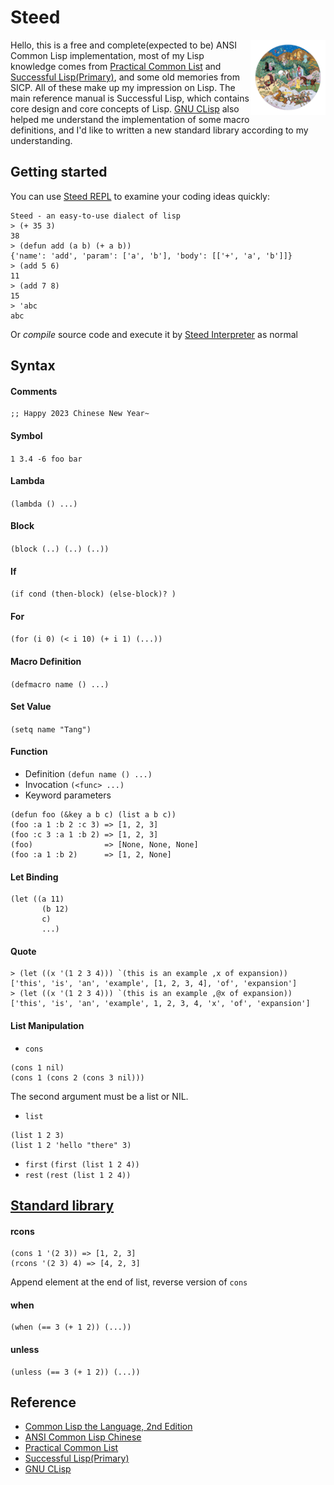 # Steed
<img src="asset/logo.png?raw=true" align="right" alt="" weight="120" height="120"/>Hello, this is a free and complete(expected to be) ANSI Common Lisp implementation, most of my Lisp knowledge comes from [Practical Common List](https://gigamonkeys.com/book/) and [Successful Lisp(Primary)](https://dept-info.labri.fr/~strandh/Teaching/MTP/Common/David-Lamkins/contents.html),
and some old memories from SICP. All of these make up my impression on Lisp.
The main reference manual is Successful Lisp, which contains core design and core concepts of Lisp. [GNU CLisp](https://gitlab.com/gnu-clisp/clisp) also helped me understand the implementation of some macro definitions, and I'd like to written a new standard library according to my understanding.

## Getting started
You can use [Steed REPL](src/repl.py) to examine your coding ideas quickly:
```
Steed - an easy-to-use dialect of lisp
> (+ 35 3)
38
> (defun add (a b) (+ a b))
{'name': 'add', 'param': ['a', 'b'], 'body': [['+', 'a', 'b']]}
> (add 5 6)
11
> (add 7 8)
15
> 'abc
abc
```
Or *compile* source code and execute it by [Steed Interpreter](src/steed.py) as normal

## Syntax
#### **Comments**
```
;; Happy 2023 Chinese New Year~
```
#### **Symbol** 
`1 3.4 -6 foo bar`
#### **Lambda** 
`(lambda () ...)`
#### **Block**
`(block (..) (..) (..))`
#### **If** 
`(if cond (then-block) (else-block)? )`
#### **For** 
`(for (i 0) (< i 10) (+ i 1) (...))`
#### **Macro Definition** 
`(defmacro name () ...)`
#### **Set Value** 
`(setq name "Tang")`

#### **Function**
- Definition
`(defun name () ...)`
- Invocation
`(<func> ...)`
- Keyword parameters
```
(defun foo (&key a b c) (list a b c))
(foo :a 1 :b 2 :c 3) => [1, 2, 3]
(foo :c 3 :a 1 :b 2) => [1, 2, 3]
(foo)                => [None, None, None]
(foo :a 1 :b 2)      => [1, 2, None]
```

#### **Let Binding** 
```
(let ((a 11)
       (b 12) 
       c) 
       ...)
```
#### **Quote**
```
> (let ((x '(1 2 3 4))) `(this is an example ,x of expansion))
['this', 'is', 'an', 'example', [1, 2, 3, 4], 'of', 'expansion']
> (let ((x '(1 2 3 4))) `(this is an example ,@x of expansion))
['this', 'is', 'an', 'example', 1, 2, 3, 4, 'x', 'of', 'expansion']
```
#### **List Manipulation**
- `cons`
```
(cons 1 nil)
(cons 1 (cons 2 (cons 3 nil)))
```
The second argument must be a list or NIL.
- `list`
```
(list 1 2 3)
(list 1 2 'hello "there" 3)
```
- `first` `(first (list 1 2 4))`
- `rest` `(rest (list 1 2 4))`

## [Standard library](src/stdlib.lisp)
#### rcons
```
(cons 1 '(2 3)) => [1, 2, 3]
(rcons '(2 3) 4) => [4, 2, 3]
```
Append element at the end of list, reverse version of `cons`

#### when
```
(when (== 3 (+ 1 2)) (...))
```
#### unless
```
(unless (== 3 (+ 1 2)) (...))
```

## Reference
- [Common Lisp the Language, 2nd Edition](https://www.cs.cmu.edu/Groups/AI/html/cltl/clm/node1.html)
- [ANSI Common Lisp Chinese](https://acl.readthedocs.io/en/latest/index.html)
- [Practical Common List](https://gigamonkeys.com/book/)
- [Successful Lisp(Primary)](https://dept-info.labri.fr/~strandh/Teaching/MTP/Common/David-Lamkins/contents.html)
- [GNU CLisp](https://gitlab.com/gnu-clisp/clisp) 
